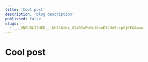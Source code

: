 ```yaml
---
title: 'Cool post'
description: 'blog description'
published: false
slugs:
  - ___UNPUBLISHED___kh510zbz_USxDSxPwXc18poE3CUx5cspSjKEGApww
---
```


# Cool post
